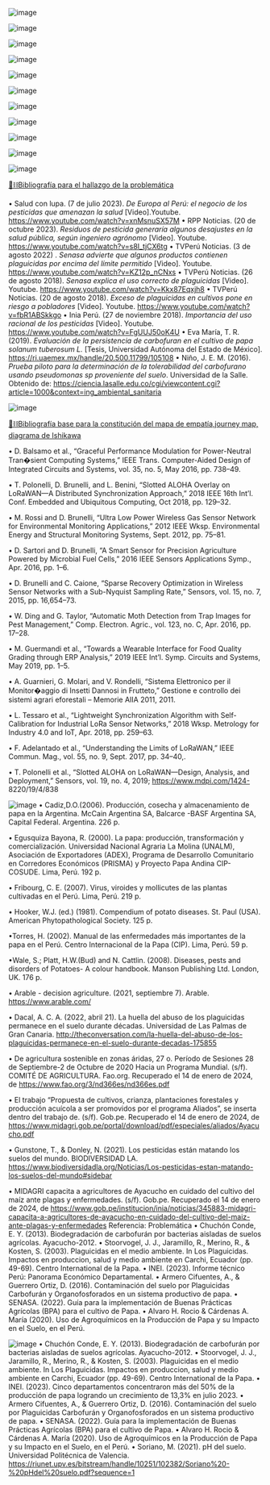 ![image](https://github.com/Fx2048/Team_4_FdD/assets/131219987/3a34e2b4-e66e-4d64-8539-b42b6e747323)


![image](https://github.com/Fx2048/Team_4_FdD/assets/131219987/4b87ee43-16e5-4eb8-aeb7-da71a793c530)

[](https://github.com/Fx2048/Team_4_FdD/assets/131219987/ff14a341-b66d-4656-8854-3bb349f0d755)



![image](https://github.com/Fx2048/Team_4_FdD/assets/131219987/d8a0182d-2fb8-4c1f-a87f-0f9944e7d449)


![image](https://github.com/Fx2048/Team_4_FdD/assets/131219987/24b4facb-30c5-45d7-bfb3-6fb6a67a7047)


![image](https://github.com/Fx2048/Team_4_FdD/assets/131219987/3eb6002c-15e4-4794-a1a7-ac82f6ec8fcf)

![image](https://github.com/Fx2048/Team_4_FdD/assets/131219987/cf4773da-b530-4396-8cd7-3ed8df59eaf5)

![image](https://github.com/Fx2048/Team_4_FdD/assets/131219987/79a2f4be-2dd5-40e3-9748-6059e1dce025)


![image](https://github.com/Fx2048/Team_4_FdD/assets/131219987/f39d3e58-cc41-4280-87b3-fce711ff4fac)


![image](https://github.com/Fx2048/Team_4_FdD/assets/131219987/22ee3930-72ab-4f5b-935d-1b28cb0f37b9)

![image](https://github.com/Fx2048/Team_4_FdD/assets/131219987/68e0eb67-c732-453e-af43-a6e125121558)


[](https://github.com/Fx2048/Team_4_FdD/assets/131219987/ed9813e3-467c-48f0-8151-8ace0b393444)



![image](https://github.com/Fx2048/Team_4_FdD/assets/131219987/a010d776-6d31-4aa7-8432-a0b66ecd65c4)


[](https://github.com/Fx2048/Team_4_FdD/assets/131219987/ef49a8e7-aa46-44e4-923b-2f0b4f880c9f)

[](https://github.com/Fx2048/Team_4_FdD/assets/131219987/6b3b9b5c-06ff-47ce-98d8-b3df074ba2f2)



[🎯⛓️Bibliografía para el hallazgo de la problemática](../../Bibliografía/Indent_problema.txt)

•  Salud con lupa. (7 de julio 2023). *De Europa al Perú: el negocio 
  de los pesticidas que amenazan la salud* [Video].Youtube. 
  https://www.youtube.com/watch?v=xnMsnuSX57M
•  RPP Noticias. (20 de octubre 2023). *Residuos de pesticida generaría 
  algunos desajustes en la salud pública, según ingeniero agrónomo* 
  [Video]. Youtube. https://www.youtube.com/watch?v=s8I_tjCX6tg
•  TVPerú Noticias. (3 de agosto 2022) . *Senasa advierte que algunos 
  productos contienen plaguicidas por encima del límite permitido* [Video]. 
  Youtube. https://www.youtube.com/watch?v=KZ12p_nCNxs
•  TVPerú Noticias. (26 de agosto 2018). *Senasa explica el uso correcto 
  de plaguicidas* [Video]. Youtube. 
  https://www.youtube.com/watch?v=Kkx87Eqxjh8
•  TVPerú Noticias. (20 de agosto 2018). *Exceso de plaguicidas en 
  cultivos pone en riesgo a pobladores* [Video]. Youtube. https://www.youtube.com/watch?v=fbR1ABSkkgo
•  Inia Perú. (27 de noviembre 2018). *Importancia del uso racional 
  de los pesticidas* [Video]. Youtube. 
  https://www.youtube.com/watch?v=FgUUJ50oK4U
•  Eva María, T. R. (2019). *Evaluación de la persistencia de carbofuran 
  en el cultivo de papa solanum tuberosum L.* [Tesis, Universidad 
  Autónoma del Estado de México]. 
  https://ri.uaemex.mx/handle/20.500.11799/105108
•  Niño, J. E. M. (2016). *Prueba piloto para la determinación de la 
  tolerabilidad del carbofurano usando pseudomonas sp proveniente del 
  suelo*. Universidad de la Salle. 
  Obtenido de: https://ciencia.lasalle.edu.co/cgi/viewcontent.cgi?article=1000&context=ing_ambiental_sanitaria

![image](https://github.com/Fx2048/Team_4_FdD/assets/131219987/92a47939-1448-4ad0-9be7-3cc4fbbabae7)

[🎯⛓️Bibliografía base para la constitución del mapa de empatía,journey map, diagrama de Ishikawa](../../Bibliografía/Indent_problema.txt)


• D. Balsamo et al., “Graceful Performance Modulation for Power-Neutral Tran�sient Computing Systems,” IEEE Trans. Computer-Aided Design of Integrated Circuits and Systems, vol. 35, no. 5, May 2016, pp. 738–49.

• T. Polonelli, D. Brunelli, and L. Benini, “Slotted ALOHA Overlay on LoRaWAN—A Distributed Synchronization Approach,” 2018 IEEE 16th Int’l. Conf. Embedded and Ubiquitous Computing, Oct 2018, pp. 129–32.

• M. Rossi and D. Brunelli, “Ultra Low Power Wireless Gas Sensor Network for Environmental Monitoring Applications,” 2012 IEEE Wksp. Environmental Energy and Structural Monitoring Systems, Sept. 2012, pp. 75–81.

• D. Sartori and D. Brunelli, “A Smart Sensor for Precision Agriculture Powered by Microbial Fuel Cells,” 2016 IEEE Sensors Applications Symp., Apr. 2016, pp. 1–6.

• D. Brunelli and C. Caione, “Sparse Recovery Optimization in Wireless Sensor Networks with a Sub-Nyquist Sampling Rate,” Sensors, vol. 15, no. 7, 2015, pp. 16,654–73.

• W. Ding and G. Taylor, “Automatic Moth Detection from Trap Images for Pest Management,” Comp. Electron. Agric., vol. 123, no. C, Apr. 2016, pp. 17–28.

• M. Guermandi et al., “Towards a Wearable Interface for Food Quality Grading through ERP Analysis,” 2019 IEEE Int’l. Symp. Circuits and Systems, May 2019, pp. 1–5.

• A. Guarnieri, G. Molari, and V. Rondelli, “Sistema Elettronico per il Monitor�aggio di Insetti Dannosi in Frutteto,” Gestione e controllo dei sistemi agrari eforestali – Memorie AIIA 2011, 2011.

• L. Tessaro et al., “Lightweight Synchronization Algorithm with Self-Calibration for Industrial LoRa Sensor Networks,” 2018 Wksp. Metrology for Industry 4.0 and IoT, Apr. 2018, pp. 259–63.

• F. Adelantado et al., “Understanding the Limits of LoRaWAN,” IEEE Commun. Mag., vol. 55, no. 9, Sept. 2017, pp. 34–40,.

• T. Polonelli et al., “Slotted ALOHA on LoRaWAN—Design, Analysis, and Deployment,” Sensors, vol. 19, no. 4, 2019; https://www.mdpi.com/1424- 8220/19/4/838

![image](https://github.com/Fx2048/Team_4_FdD/assets/131219987/711db806-2bc9-4af6-ae48-46ef2e2949fa)
• Cadiz,D.O.(2006). Producción, cosecha y almacenamiento de papa en la Argentina. McCain Argentina SA, Balcarce -BASF Argentina SA, Capital Federal. Argentina. 226 p.

• Egusquiza Bayona, R. (2000). La papa: producción, transformación y comercialización. Universidad Nacional Agraria La Molina (UNALM), Asociación de Exportadores (ADEX), Programa de Desarrollo Comunitario en Corredores Económicos (PRISMA) y Proyecto Papa Andina CIP-COSUDE. Lima, Perú. 192 p.

• Fribourg, C. E. (2007). Virus, viroides y mollicutes de las plantas cultivadas en el Perú. Lima, Perú. 219 p.

• Hooker, W.J. (ed.) (1981). Compendium of potato diseases. St. Paul (USA). American Phytopathological Society. 125 p.

•Torres, H. (2002). Manual de las enfermedades más importantes de la papa en el Perú. Centro Internacional de la Papa (CIP). Lima, Perú. 59 p.

•Wale, S.; Platt, H.W.(Bud) and N. Cattlin. (2008). Diseases, pests and disorders of Potatoes- A colour handbook. Manson Publishing Ltd. London, UK. 176 p.

• Arable - decision agriculture. (2021, septiembre 7). Arable. https://www.arable.com/

• Dacal, A. C. A. (2022, abril 21). La huella del abuso de los plaguicidas permanece en el suelo durante décadas. Universidad de Las Palmas de Gran Canaria. http://theconversation.com/la-huella-del-abuso-de-los-plaguicidas-permanece-en-el-suelo-durante-decadas-175855

• De agricultura sostenible en zonas áridas, 27 o. Período de Sesiones 28 de Septiembre-2 de Octubre de 2020 Hacia un Programa Mundial. (s/f). COMITÉ DE AGRICULTURA. Fao.org. Recuperado el 14 de enero de 2024, de https://www.fao.org/3/nd366es/nd366es.pdf

• El trabajo “Propuesta de cultivos, crianza, plantaciones forestales y producción acuícola a ser promovidos por el programa Aliados”, se inserta dentro del trabajo de. (s/f). Gob.pe. Recuperado el 14 de enero de 2024, de https://www.midagri.gob.pe/portal/download/pdf/especiales/aliados/Ayacucho.pdf

• Gunstone, T., & Donley, N. (2021). Los pesticidas están matando los suelos del mundo. BIODIVERSIDAD LA. https://www.biodiversidadla.org/Noticias/Los-pesticidas-estan-matando-los-suelos-del-mundo#sidebar

• MIDAGRI capacita a agricultores de Ayacucho en cuidado del cultivo del maíz ante plagas y enfermedades. (s/f). Gob.pe. Recuperado el 14 de enero de 2024, de https://www.gob.pe/institucion/inia/noticias/345883-midagri-capacita-a-agricultores-de-ayacucho-en-cuidado-del-cultivo-del-maiz-ante-plagas-y-enfermedades
Referencia: Problemática
•  Chuchón Conde, E. Y. (2013). Biodegradación de carbofurán por bacterias aisladas de suelos agrícolas. Ayacucho-2012.
•  Stoorvogel, J. J., Jaramillo, R., Merino, R., & Kosten, S. (2003). Plaguicidas en el medio ambiente. In Los Plaguicidas. Impactos en produccion, salud y medio ambiente en Carchi, Ecuador (pp. 49-69). Centro International de la Papa.
•  INEI. (2023). Informe técnico Perú: Panorama Económico Departamental.
•  Armero Cifuentes, A., & Guerrero Ortiz, D. (2016). Contaminación del suelo por Plaguicidas Carbofurán y Organofosforados en un sistema productivo de papa.
•  SENASA. (2022). Guía para la implementación de Buenas Prácticas Agrícolas (BPA) para el cultivo de Papa.
•  Alvaro H. Rocio & Cárdenas A. María (2020). Uso de Agroquímicos en la Producción de Papa y su Impacto en el Suelo, en el Perú.

![image](https://github.com/Fx2048/Team_4_FdD/assets/131219987/e092da3b-8ec2-4ab3-922f-6740d418c6bd)
•  Chuchón Conde, E. Y. (2013). Biodegradación de carbofurán por bacterias aisladas de suelos agrícolas. Ayacucho-2012.
•  Stoorvogel, J. J., Jaramillo, R., Merino, R., & Kosten, S. (2003). Plaguicidas en el medio ambiente. In Los Plaguicidas. Impactos en produccion, salud y medio ambiente en Carchi, Ecuador (pp. 49-69). Centro International de la Papa.
•  INEI. (2023). Cinco departamentos concentraron más del 50% de la producción de papa logrando un crecimiento de 13,3% en julio 2023.
•  Armero Cifuentes, A., & Guerrero Ortiz, D. (2016). Contaminación del suelo por Plaguicidas Carbofurán y Organofosforados en un sistema productivo de papa.
• SENASA. (2022). Guía para la implementación de Buenas Prácticas Agrícolas (BPA) para el cultivo de Papa.
•  Alvaro H. Rocio & Cárdenas A. María (2020). Uso de Agroquímicos en la Producción de Papa y su Impacto en el Suelo, en el Perú.
•  Soriano, M. (2021). pH del suelo. Universidad Politécnica de Valencia. https://riunet.upv.es/bitstream/handle/10251/102382/Soriano%20-%20pHdel%20suelo.pdf?sequence=1

